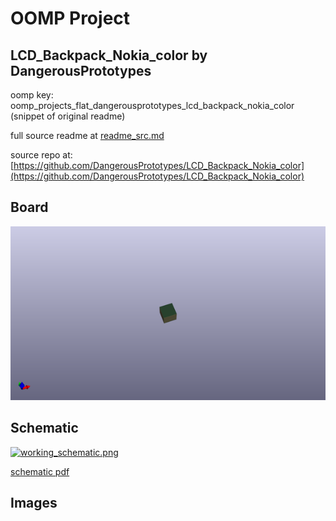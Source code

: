 # OOMP Project  
## LCD_Backpack_Nokia_color  by DangerousPrototypes  
  
oomp key: oomp_projects_flat_dangerousprototypes_lcd_backpack_nokia_color  
(snippet of original readme)  
  
  
  full source readme at [readme_src.md](readme_src.md)  
  
source repo at: [https://github.com/DangerousPrototypes/LCD_Backpack_Nokia_color](https://github.com/DangerousPrototypes/LCD_Backpack_Nokia_color)  
## Board  
  
[![working_3d.png](working_3d_600.png)](working_3d.png)  
## Schematic  
  
[![working_schematic.png](working_schematic_600.png)](working_schematic.png)  
  
[schematic pdf](working_schematic.pdf)  
## Images  
